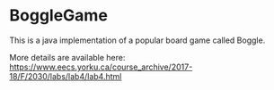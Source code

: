 # BoggleGame


This is a java implementation of a popular board game called Boggle. 

More details are available here: https://www.eecs.yorku.ca/course_archive/2017-18/F/2030/labs/lab4/lab4.html